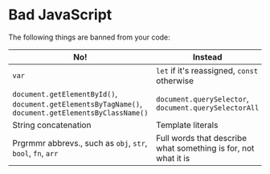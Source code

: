 # Bad JavaScript

The following things are banned from your code:

| No! | Instead |
| --- | --- |
| `var` | `let` if it's reassigned, `const` otherwise |
| `document.getElementById()`, `document.getElementsByTagName()`, `document.getElementsByClassName()` | `document.querySelector`, `document.querySelectorAll` |
| String concatenation | Template literals |
| Prgrmmr abbrevs., such as `obj`, `str`, `bool`, `fn`, `arr` | Full words that describe what something is for, not what it is |
